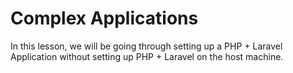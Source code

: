 # Complex Applications

In this lesson, we will be going through setting up a PHP + Laravel Application
without setting up PHP + Laravel on the host machine.

